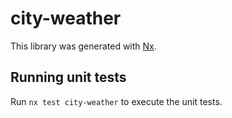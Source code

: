 # city-weather

This library was generated with [Nx](https://nx.dev).

## Running unit tests

Run `nx test city-weather` to execute the unit tests.
